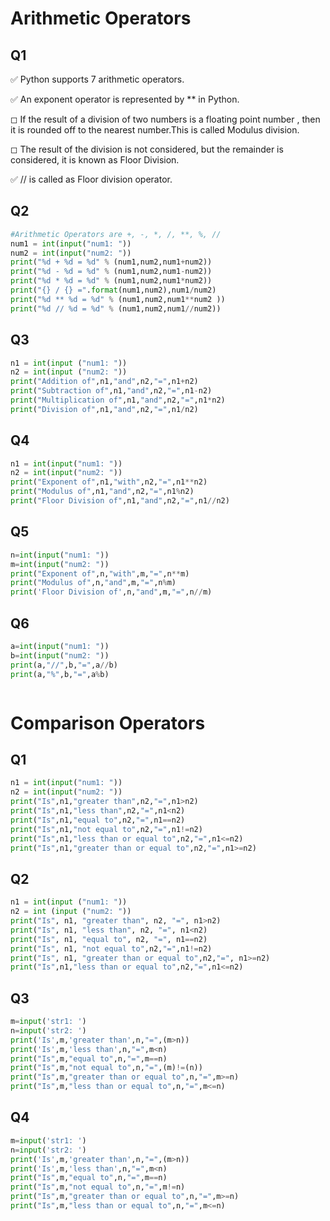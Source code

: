 # Arithmetic Operators



## Q1

✅ Python supports 7 arithmetic operators.

✅ An exponent operator is represented by ** in Python.

◻ If the result of a division of two numbers is a floating point number , then it is rounded off to the nearest number.This is called Modulus division.

◻ The result of the division is not considered, but the remainder is considered, it is known as Floor Division.

✅ // is called as Floor division operator.


## Q2


```python
#Arithmetic Operators are +, -, *, /, **, %, //
num1 = int(input("num1: "))
num2 = int(input("num2: "))
print("%d + %d = %d" % (num1,num2,num1+num2))
print("%d - %d = %d" % (num1,num2,num1-num2))
print("%d * %d = %d" % (num1,num2,num1*num2))
print("{} / {} =".format(num1,num2),num1/num2)
print("%d ** %d = %d" % (num1,num2,num1**num2 ))
print("%d // %d = %d" % (num1,num2,num1//num2))
```

## Q3


```python
n1 = int(input ("num1: "))
n2 = int(input ("num2: "))
print("Addition of",n1,"and",n2,"=",n1+n2)
print("Subtraction of",n1,"and",n2,"=",n1-n2)
print("Multiplication of",n1,"and",n2,"=",n1*n2)
print("Division of",n1,"and",n2,"=",n1/n2)

```

## Q4


```python
n1 = int(input("num1: "))
n2 = int(input("num2: "))
print("Exponent of",n1,"with",n2,"=",n1**n2)
print("Modulus of",n1,"and",n2,"=",n1%n2)
print("Floor Division of",n1,"and",n2,"=",n1//n2)
```

## Q5


```python
n=int(input("num1: "))
m=int(input("num2: "))
print("Exponent of",n,"with",m,"=",n**m)
print("Modulus of",n,"and",m,"=",n%m)
print('Floor Division of',n,"and",m,"=",n//m)
```

## Q6


```python
a=int(input("num1: "))
b=int(input("num2: "))
print(a,"//",b,"=",a//b)
print(a,"%",b,"=",a%b)
```


```python

```

# Comparison Operators


## Q1


```python
n1 = int(input("num1: "))
n2 = int(input("num2: "))
print("Is",n1,"greater than",n2,"=",n1>n2)
print("Is",n1,"less than",n2,"=",n1<n2)
print("Is",n1,"equal to",n2,"=",n1==n2)
print("Is",n1,"not equal to",n2,"=",n1!=n2)
print("Is",n1,"less than or equal to",n2,"=",n1<=n2)
print("Is",n1,"greater than or equal to",n2,"=",n1>=n2)
```

## Q2


```python
n1 = int(input ("num1: "))
n2 = int (input ("num2: "))
print("Is", n1, "greater than", n2, "=", n1>n2)
print("Is", n1, "less than", n2, "=", n1<n2)
print("Is", n1, "equal to", n2, "=", n1==n2)
print("Is", n1, "not equal to",n2,"=",n1!=n2)
print("Is", n1, "greater than or equal to",n2,"=", n1>=n2)
print("Is",n1,"less than or equal to",n2,"=",n1<=n2)
```

## Q3


```python
m=input('str1: ')
n=input('str2: ')
print('Is',m,'greater than',n,"=",(m>n))
print('Is',m,'less than',n,"=",m<n)
print("Is",m,"equal to",n,"=",m==n)
print("Is",m,"not equal to",n,"=",(m)!=(n))
print("Is",m,"greater than or equal to",n,"=",m>=n)
print("Is",m,"less than or equal to",n,"=",m<=n)
```

## Q4


```python
m=input('str1: ')
n=input('str2: ')
print('Is',m,'greater than',n,"=",(m>n))
print('Is',m,'less than',n,"=",m<n)
print("Is",m,"equal to",n,"=",m==n)
print("Is",m,"not equal to",n,"=",m!=n)
print("Is",m,"greater than or equal to",n,"=",m>=n)
print("Is",m,"less than or equal to",n,"=",m<=n)
```
